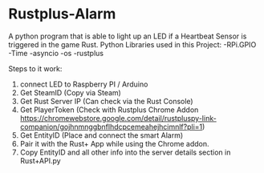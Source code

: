 # Rustplus-Alarm
A python program that is able to light up an LED if a Heartbeat Sensor is triggered in the game Rust. 
Python Libraries used in this Project: 
  -RPi.GPIO
  -Time
  -asyncio 
  -os
  -rustplus

Steps to it work: 
1. connect LED to Raspberry PI / Arduino
2. Get SteamID (Copy via Steam)
3. Get Rust Server IP (Can check via the Rust Console)
4. Get PlayerToken (Check with Rustplus Chrome Addon https://chromewebstore.google.com/detail/rustpluspy-link-companion/gojhnmnggbnflhdcpcemeahejhcimnlf?pli=1)
5. Get EntityID (Place and connect the smart Alarm)
6. Pair it with the Rust+ App while using the Chrome addon.
7. Copy EntityID and all other info into the server details section in Rust+API.py

